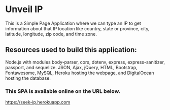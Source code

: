 # Unveil IP 
This is a Simple Page Application where we can type an IP to get information about that IP location like country, state or province, city, latitude, longitude, zip code, and time zone.

## Resources used to build this application:
Node.js with modules body-parser, cors, dotenv, express, express-sanitizer, passport, and sequelize.
JSON, 
Ajax, 
jQuery, 
HTML, 
Bootstrap, 
Fontawesome, 
MySQL, 
Heroku hosting the webpage, 
and DigitalOcean hosting the database.

### This SPA is available online on the URL below.
https://seek-ip.herokuapp.com
